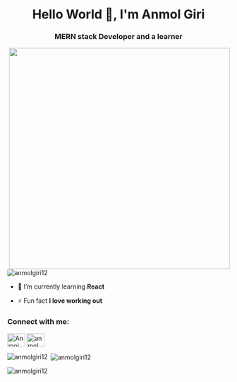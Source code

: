 <h1 align="center">Hello World 👋, I'm Anmol Giri</h1>
<h3 align="center"> MERN stack Developer and a learner</h3>
<img align="right" width"400" height="500" src="https://i.pinimg.com/originals/09/c6/29/09c62903beeba336dc9da76eb5c9a107.gif">

<p align="left"> <img src="https://komarev.com/ghpvc/?username=anmolgiri12&label=Profile%20views&color=0e75b6&style=flat" alt="anmolgiri12" /> </p>

- 🌱 I’m currently learning **React**

- ⚡ Fun fact **I love working out**

<h3 align="left">Connect with me:</h3>
<p align="left">
<a href="https://www.facebook.com/anmol.giri.7127" target="blank"><img align="center" src="https://raw.githubusercontent.com/rahuldkjain/github-profile-readme-generator/master/src/images/icons/Social/facebook.svg" alt="Anmol giri" height="30" width="40" /></a>
<a href="https://instagram.com/anmol.giri.7127" target="blank"><img align="center" src="https://raw.githubusercontent.com/rahuldkjain/github-profile-readme-generator/master/src/images/icons/Social/instagram.svg" alt="anmol.giri.7127" height="30" width="40" /></a>
</p>


<p><img align="left" src="https://github-readme-stats.vercel.app/api/top-langs?username=anmolgiri12&show_icons=true&locale=en&layout=compact" alt="anmolgiri12" /></p>

<p>&nbsp;<img align="center" src="https://github-readme-stats.vercel.app/api?username=anmolgiri12&show_icons=true&locale=en" alt="anmolgiri12" /></p>

<p><img align="center" src="https://github-readme-streak-stats.herokuapp.com/?user=anmolgiri12&" alt="anmolgiri12" /></p>
